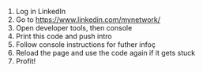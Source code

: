 1. Log in LinkedIn
2. Go to https://www.linkedin.com/mynetwork/
3. Open developer tools, then console
4. Print this code and push intro
5. Follow console instructions for futher infoç
6. Reload the page and use the code again if it gets stuck
7. Profit!